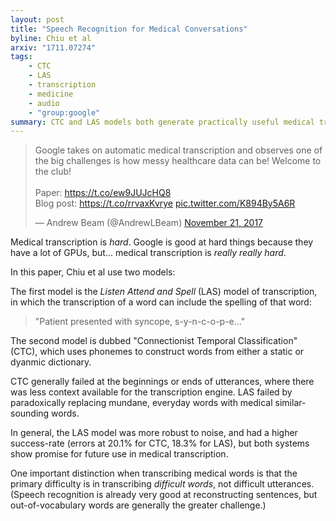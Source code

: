 ```yaml
---
layout: post
title: "Speech Recognition for Medical Conversations"
byline: Chiu et al
arxiv: "1711.07274"
tags:
    - CTC
    - LAS
    - transcription
    - medicine
    - audio
    - "group:google"
summary: CTC and LAS models both generate practically useful medical transcriptions of audio conversation recordings between physicians and patients.
---
```


<blockquote class="twitter-tweet" data-lang="en"><p lang="en" dir="ltr">Google takes on automatic medical transcription and observes one of the big challenges is how messy healthcare data can be! Welcome to the club!<br><br>Paper: <a href="https://t.co/ew9JUJcHQ8">https://t.co/ew9JUJcHQ8</a> <br>Blog post: <a href="https://t.co/rrvaxKvrye">https://t.co/rrvaxKvrye</a> <a href="https://t.co/K894By5A6R">pic.twitter.com/K894By5A6R</a></p>&mdash; Andrew Beam (@AndrewLBeam) <a href="https://twitter.com/AndrewLBeam/status/933068292004163584?ref_src=twsrc%5Etfw">November 21, 2017</a></blockquote>
<script async src="https://platform.twitter.com/widgets.js" charset="utf-8"></script>

Medical transcription is _hard_. Google is good at hard things because they have a lot of GPUs, but... medical transcription is _really really hard_.

In this paper, Chiu et al use two models:

The first model is the _Listen Attend and Spell_ (LAS) model of transcription, in which the transcription of a word can include the spelling of that word:

> "Patient presented with syncope, s-y-n-c-o-p-e..."

The second model is dubbed "Connectionist Temporal Classification" (CTC), which uses phonemes to construct words from either a static or dyanmic dictionary.

CTC generally failed at the beginnings or ends of utterances, where there was less context available for the transcription engine. LAS failed by paradoxically replacing mundane, everyday words with medical similar-sounding words.

In general, the LAS model was more robust to noise, and had a higher success-rate (errors at 20.1% for CTC, 18.3% for LAS), but both systems show promise for future use in medical transcription.

One important distinction when transcribing medical words is that the primary difficulty is in transcribing _difficult words_, not difficult utterances. (Speech recognition is already very good at reconstructing sentences, but out-of-vocabulary words are generally the greater challenge.)
